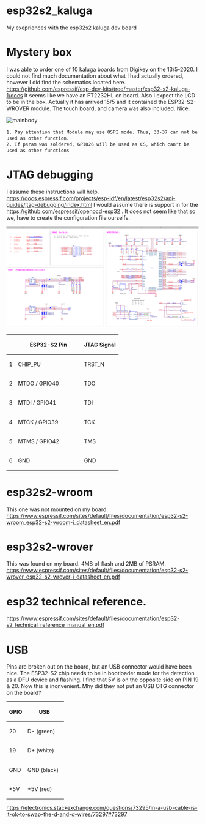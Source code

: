 # esp32s2_kaluga
My exepriences with the esp32s2 kaluga dev board

# Mystery box
I was able to order one of 10 kaluga boards from Digikey on the 13/5-2020. I could not find much documentation about what I had actually ordered, however I did find the schematics located here. https://github.com/espressif/esp-dev-kits/tree/master/esp32-s2-kaluga-1/docs It seems like we have an FT2232HL on board. Also I expect the LCD to be in the box. Actually it has arrived 15/5 and it contained the ESP32-S2-WROVER module. The touch board, and camera was also included. Nice.


![mainbody](docs/_static/ESP32-S2-Kaluga_V1.0_mainbody.png)

    1. Pay attention that Module may use OSPI mode. Thus, 33-37 can not be used as other function.
    2. If psram was soldered, GPIO26 will be used as CS, which can't be used as other functions

# JTAG debugging
I assume these instructions will help.
https://docs.espressif.com/projects/esp-idf/en/latest/esp32s2/api-guides/jtag-debugging/index.html
I would assume there is support in for the https://github.com/espressif/openocd-esp32 . 
It does not seem like that so we, have to create the configuration file ourselfs.

![jtag](img/jtag_schematics.png)


<table class="docutils align-default">
<colgroup>
<col style="width: 8%" />
<col style="width: 59%" />
<col style="width: 33%" />
</colgroup>
<thead>
<tr class="row-odd"><th class="head"></th>
<th class="head"><p>ESP32-S2 Pin</p></th>
<th class="head"><p>JTAG Signal</p></th>
</tr>
</thead>
<tbody>
<tr class="row-even"><td><p>1</p></td>
<td><p>CHIP_PU</p></td>
<td><p>TRST_N</p></td>
</tr>
<tr class="row-odd"><td><p>2</p></td>
<td><p>MTDO / GPIO40</p></td>
<td><p>TDO</p></td>
</tr>
<tr class="row-even"><td><p>3</p></td>
<td><p>MTDI / GPIO41</p></td>
<td><p>TDI</p></td>
</tr>
<tr class="row-odd"><td><p>4</p></td>
<td><p>MTCK / GPIO39</p></td>
<td><p>TCK</p></td>
</tr>
<tr class="row-even"><td><p>5</p></td>
<td><p>MTMS / GPIO42</p></td>
<td><p>TMS</p></td>
</tr>
<tr class="row-odd"><td><p>6</p></td>
<td><p>GND</p></td>
<td><p>GND</p></td>
</tr>
</tbody>
</table>

# esp32s2-wroom
This one was not mounted on my board.
https://www.espressif.com/sites/default/files/documentation/esp32-s2-wroom_esp32-s2-wroom-i_datasheet_en.pdf

# esp32s2-wrover
This was found on my board. 4MB of flash and 2MB of PSRAM.
https://www.espressif.com/sites/default/files/documentation/esp32-s2-wrover_esp32-s2-wrover-i_datasheet_en.pdf


# esp32 technical reference.
https://www.espressif.com/sites/default/files/documentation/esp32-s2_technical_reference_manual_en.pdf

# USB
Pins are broken out on the board, but an USB connector would have been nice.
The ESP32-S2 chip needs to be in bootloader mode for the detection as a DFU device and flashing. I find that 5V is on the opposite side on PIN 19 & 20. Now this is inonvenient. Mhy did they not put an USB OTG connector on the board?

<table class="docutils align-default">
<colgroup>
<col style="width: 32%" />
<col style="width: 68%" />
</colgroup>
<thead>
<tr class="row-odd"><th class="head"><p>GPIO</p></th>
<th class="head"><p>USB</p></th>
</tr>
</thead>
<tbody>
<tr class="row-even"><td><p>20</p></td>
<td><p>D- (green)</p></td>
</tr>
<tr class="row-odd"><td><p>19</p></td>
<td><p>D+ (white)</p></td>
</tr>
<tr class="row-even"><td><p>GND</p></td>
<td><p>GND (black)</p></td>
</tr>
<tr class="row-odd"><td><p>+5V</p></td>
<td><p>+5V (red)</p></td>
</tr>
</tbody>
</table>


https://electronics.stackexchange.com/questions/73295/in-a-usb-cable-is-it-ok-to-swap-the-d-and-d-wires/73297#73297
